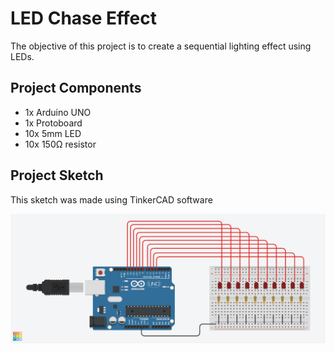# LED Chase Effect

The objective of this project is to create a sequential lighting effect using LEDs.

## Project Components

- 1x Arduino UNO
- 1x Protoboard
- 10x 5mm LED
- 10x 150Ω resistor

## Project Sketch

This sketch was made using TinkerCAD software

<div align="center">
  <a href="https://github.com/joseferreira-dev/book-beginning-arduino-projects/tree/main/project-05"><img src="sketch.png" alt="Project sketch"></a>
</div>
